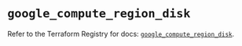 # `google_compute_region_disk`

Refer to the Terraform Registry for docs: [`google_compute_region_disk`](https://registry.terraform.io/providers/hashicorp/google-beta/5.12.0/docs/resources/google_compute_region_disk).
